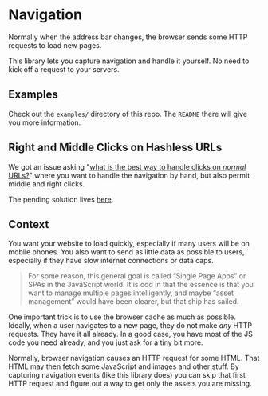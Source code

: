 # Navigation

Normally when the address bar changes, the browser sends some HTTP requests to load new pages.

This library lets you capture navigation and handle it yourself. No need to kick off a request to your servers.


## Examples

Check out the `examples/` directory of this repo. The `README` there will give you more information.


## Right and Middle Clicks on Hashless URLs

We got an issue asking "[what is the best way to handle clicks on *normal* URLs?](https://github.com/elm-lang/navigation/issues/13)" where you want to handle the navigation by hand, but also permit middle and right clicks.

The pending solution lives [here](https://github.com/elm/html/issues/110).


## Context

You want your website to load quickly, especially if many users will be on mobile phones. You also want to send as little data as possible to users, especially if they have slow internet connections or data caps.

> For some reason, this general goal is called “Single Page Apps” or SPAs in the JavaScript world. It is odd in that the essence is that you want to manage multiple pages intelligently, and maybe “asset management” would have been clearer, but that ship has sailed.

One important trick is to use the browser cache as much as possible. Ideally, when a user navigates to a new page, they do not make *any* HTTP requests. They have it all already. In a good case, you have most of the JS code you need already, and you just ask for a tiny bit more.

Normally, browser navigation causes an HTTP request for some HTML. That HTML may then fetch some JavaScript and images and other stuff. By capturing navigation events (like this library does) you can skip that first HTTP request and figure out a way to get only the assets you are missing.
